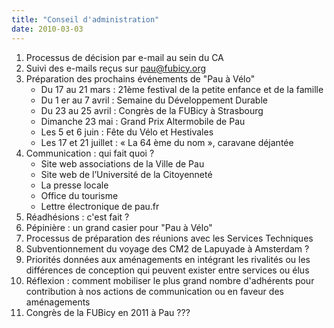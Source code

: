 ```yaml
---
title: "Conseil d'administration"
date: 2010-03-03
---
```


1. Processus de décision par e-mail au sein du CA
2. Suivi des e-mails reçus sur pau@fubicy.org
3. Préparation des prochains événements de "Pau à Vélo"
   * Du 17 au 21 mars : 21ème festival de la petite enfance et de la famille 
   * Du 1 er au 7 avril : Semaine du Développement Durable 
   * Du 23 au 25 avril : Congrès de la FUBicy à Strasbourg 
   * Dimanche 23 mai : Grand Prix Altermobile de Pau 
   * Les 5 et 6 juin : Fête du Vélo et Hestivales 
   * Les 17 et 21 juillet : « La 64 ème du nom », caravane déjantée 
4. Communication : qui fait quoi ?
   * Site web associations de la Ville de Pau 
   * Site web de l’Université de la Citoyenneté 
   * La presse locale 
   * Office du tourisme 
   * Lettre électronique de pau.fr
5. Réadhésions : c'est fait ?
6. Pépinière : un grand casier pour "Pau à Vélo"
7. Processus de préparation des réunions avec les Services Techniques
8. Subventionnement du voyage des CM2 de Lapuyade à Amsterdam ?
9. Priorités données aux aménagements en intégrant les rivalités ou les différences de conception qui peuvent exister entre services ou élus 
10. Réflexion : comment mobiliser le plus grand nombre d'adhérents pour contribution à nos actions de communication ou en faveur des aménagements
11. Congrès de la FUBicy en 2011 à Pau ???
